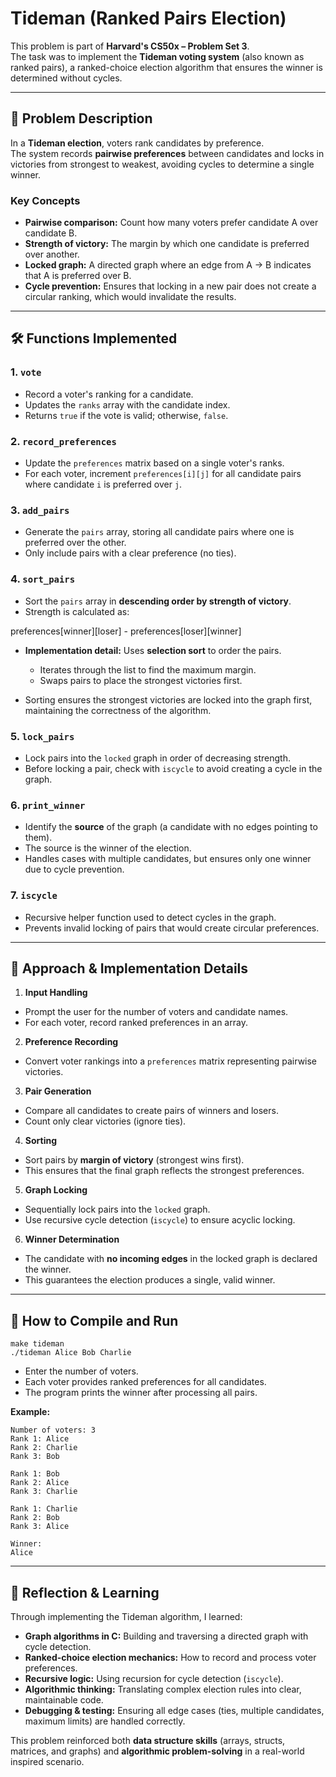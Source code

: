# Tideman (Ranked Pairs Election)

This problem is part of **Harvard's CS50x – Problem Set 3**.  
The task was to implement the **Tideman voting system** (also known as ranked pairs), a ranked-choice election algorithm that ensures the winner is determined without cycles.

---

## 📌 Problem Description

In a **Tideman election**, voters rank candidates by preference.  
The system records **pairwise preferences** between candidates and locks in victories from strongest to weakest, avoiding cycles to determine a single winner.

### Key Concepts
- **Pairwise comparison:** Count how many voters prefer candidate A over candidate B.  
- **Strength of victory:** The margin by which one candidate is preferred over another.  
- **Locked graph:** A directed graph where an edge from A → B indicates that A is preferred over B.  
- **Cycle prevention:** Ensures that locking in a new pair does not create a circular ranking, which would invalidate the results.  

---

## 🛠️ Functions Implemented

### 1. `vote`
- Record a voter's ranking for a candidate.  
- Updates the `ranks` array with the candidate index.  
- Returns `true` if the vote is valid; otherwise, `false`.

### 2. `record_preferences`
- Update the `preferences` matrix based on a single voter's ranks.  
- For each voter, increment `preferences[i][j]` for all candidate pairs where candidate `i` is preferred over `j`.

### 3. `add_pairs`
- Generate the `pairs` array, storing all candidate pairs where one is preferred over the other.  
- Only include pairs with a clear preference (no ties).

### 4. `sort_pairs`
- Sort the `pairs` array in **descending order by strength of victory**.  
- Strength is calculated as:  


preferences\[winner]\[loser] - preferences\[loser]\[winner]

* **Implementation detail:** Uses **selection sort** to order the pairs.

  * Iterates through the list to find the maximum margin.
  * Swaps pairs to place the strongest victories first.
* Sorting ensures the strongest victories are locked into the graph first, maintaining the correctness of the algorithm.

### 5. `lock_pairs`
- Lock pairs into the `locked` graph in order of decreasing strength.  
- Before locking a pair, check with `iscycle` to avoid creating a cycle in the graph.

### 6. `print_winner`
- Identify the **source** of the graph (a candidate with no edges pointing to them).  
- The source is the winner of the election.  
- Handles cases with multiple candidates, but ensures only one winner due to cycle prevention.

### 7. `iscycle`
- Recursive helper function used to detect cycles in the graph.  
- Prevents invalid locking of pairs that would create circular preferences.

---

## 🔹 Approach & Implementation Details

1. **Input Handling**
 - Prompt the user for the number of voters and candidate names.  
 - For each voter, record ranked preferences in an array.

2. **Preference Recording**
 - Convert voter rankings into a `preferences` matrix representing pairwise victories.

3. **Pair Generation**
 - Compare all candidates to create pairs of winners and losers.  
 - Count only clear victories (ignore ties).

4. **Sorting**
 - Sort pairs by **margin of victory** (strongest wins first).  
 - This ensures that the final graph reflects the strongest preferences.

5. **Graph Locking**
 - Sequentially lock pairs into the `locked` graph.  
 - Use recursive cycle detection (`iscycle`) to ensure acyclic locking.

6. **Winner Determination**
 - The candidate with **no incoming edges** in the locked graph is declared the winner.  
 - This guarantees the election produces a single, valid winner.

---

## 🚀 How to Compile and Run

```
make tideman
./tideman Alice Bob Charlie
```

* Enter the number of voters.
* Each voter provides ranked preferences for all candidates.
* The program prints the winner after processing all pairs.

**Example:**

```
Number of voters: 3
Rank 1: Alice
Rank 2: Charlie
Rank 3: Bob

Rank 1: Bob
Rank 2: Alice
Rank 3: Charlie

Rank 1: Charlie
Rank 2: Bob
Rank 3: Alice

Winner:
Alice
```

---

## 📝 Reflection & Learning

Through implementing the Tideman algorithm, I learned:

* **Graph algorithms in C:** Building and traversing a directed graph with cycle detection.
* **Ranked-choice election mechanics:** How to record and process voter preferences.
* **Recursive logic:** Using recursion for cycle detection (`iscycle`).
* **Algorithmic thinking:** Translating complex election rules into clear, maintainable code.
* **Debugging & testing:** Ensuring all edge cases (ties, multiple candidates, maximum limits) are handled correctly.

This problem reinforced both **data structure skills** (arrays, structs, matrices, and graphs) and **algorithmic problem-solving** in a real-world inspired scenario.
